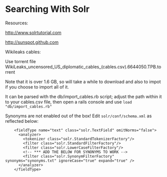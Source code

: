 # Searching With Solr

Resources:

http://www.solrtutorial.com

http://sunspot.github.com


Wikileaks cables:

Use torrent file WikiLeaks_uncensored_US_diplomatic_cables_(cables.csv).6644050.TPB.torrent

Note that it is over 1.6 GB, so will take a while to download and also to impot if you choose to import all of it.

It can be parsed with the db/import_cables.rb script; adjust the path within it to your cables.csv file, then open a rails console and use `load "db/import_cables.rb"`


Synonyms are not enabled out of the box!  Edit `solr/conf/schema.xml` as reflected below:

````
    <fieldType name="text" class="solr.TextField" omitNorms="false">
      <analyzer>
        <tokenizer class="solr.StandardTokenizerFactory"/>
        <filter class="solr.StandardFilterFactory"/>
        <filter class="solr.LowerCaseFilterFactory"/>
        <!-- *** ADD THE BELOW FOR SYNONYMS TO WORK -->
        <filter class="solr.SynonymFilterFactory" synonyms="synonyms.txt" ignoreCase="true" expand="true" />
      </analyzer>
    </fieldType>
````
